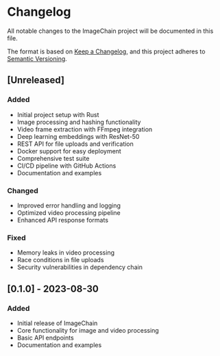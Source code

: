 # Changelog

All notable changes to the ImageChain project will be documented in this file.

The format is based on [Keep a Changelog](https://keepachangelog.com/en/1.0.0/),
and this project adheres to [Semantic Versioning](https://semver.org/spec/v2.0.0.html).

## [Unreleased]

### Added
- Initial project setup with Rust
- Image processing and hashing functionality
- Video frame extraction with FFmpeg integration
- Deep learning embeddings with ResNet-50
- REST API for file uploads and verification
- Docker support for easy deployment
- Comprehensive test suite
- CI/CD pipeline with GitHub Actions
- Documentation and examples

### Changed
- Improved error handling and logging
- Optimized video processing pipeline
- Enhanced API response formats

### Fixed
- Memory leaks in video processing
- Race conditions in file uploads
- Security vulnerabilities in dependency chain

## [0.1.0] - 2023-08-30
### Added
- Initial release of ImageChain
- Core functionality for image and video processing
- Basic API endpoints
- Documentation and examples
